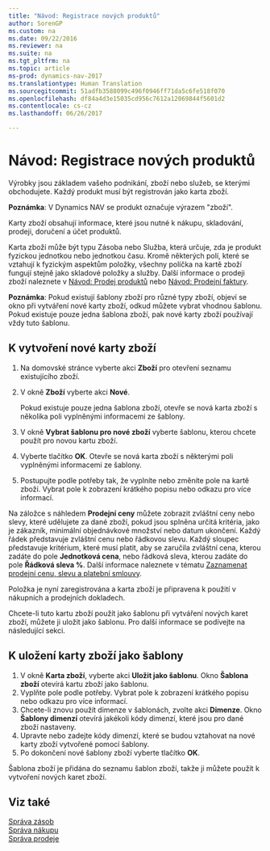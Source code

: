```yaml
---
title: "Návod: Registrace nových produktů"
author: SorenGP
ms.custom: na
ms.date: 09/22/2016
ms.reviewer: na
ms.suite: na
ms.tgt_pltfrm: na
ms.topic: article
ms-prod: dynamics-nav-2017
ms.translationtype: Human Translation
ms.sourcegitcommit: 51adfb3588099c496f0946ff71da5c6fe518f070
ms.openlocfilehash: df84a4d3e15035cd956c7612a12069844f5601d2
ms.contentlocale: cs-cz
ms.lasthandoff: 06/26/2017

---
```


# <a name="how-to-register-new-products"></a>Návod: Registrace nových produktů

Výrobky jsou základem vašeho podnikání, zboží nebo služeb, se kterými obchodujete. Každý produkt musí být registrován jako karta zboží.

**Poznámka**: V Dynamics NAV se produkt označuje výrazem "zboží".

Karty zboží obsahují informace, které jsou nutné k nákupu, skladování, prodeji, doručení a účet produktů.

Karta zboží může být typu Zásoba nebo Služba, která určuje, zda je produkt fyzickou jednotkou nebo jednotkou času. Kromě některých polí, které se vztahují k fyzickým aspektům položky, všechny políčka na kartě zboží fungují stejně jako skladové položky a služby. Další informace o prodeji zboží naleznete v [Návod: Prodej produktů](sales-how-sell-products.md) nebo [Návod: Prodejní faktury](sales-how-invoice-sales.md).

**Poznámka**: Pokud existují šablony zboží pro různé typy zboží, objeví se okno při vytváření nové karty zboží, odkud můžete vybrat vhodnou šablonu. Pokud existuje pouze jedna šablona zboží, pak nové karty zboží používají vždy tuto šablonu.

## <a name="to-create-a-new-item-card"></a>K vytvoření nové karty zboží
1. Na domovské stránce vyberte akci **Zboží** pro otevření seznamu existujícího zboží.  
2. V okně **Zboží** vyberte akci **Nové**.

    Pokud existuje pouze jedna šablona zboží, otevře se nová karta zboží s několika poli vyplněnými informacemi ze šablony.
3. V okně **Vybrat šablonu pro nové zboží** vyberte šablonu, kterou chcete použít pro novou kartu zboží.
4. Vyberte tlačítko **OK**. Otevře se nová karta zboží s některými poli vyplněnými informacemi ze šablony.
5. Postupujte podle potřeby tak, že vyplníte nebo změníte pole na kartě zboží. Vybrat pole k zobrazení krátkého popisu nebo odkazu pro více informací.

Na záložce s náhledem **Prodejní ceny** můžete zobrazit zvláštní ceny nebo slevy, které udělujete za dané zboží, pokud jsou splněna určitá kritéria, jako je zákazník, minimální objednávkové množství nebo datum ukončení. Každý řádek představuje zvláštní cenu nebo řádkovou slevu. Každý sloupec představuje kritérium, které musí platit, aby se zaručila zvláštní cena, kterou zadáte do pole **Jednotková cena**, nebo řádková sleva, kterou zadáte do pole **Řádková sleva %**. Další informace naleznete v tématu [Zaznamenat prodejní cenu, slevu a platební smlouvy](sales-how-record-sales-price-discount-payment-agreements.md).

Položka je nyní zaregistrována a karta zboží je připravena k použití v nákupních a prodejních dokladech.

Chcete-li tuto kartu zboží použít jako šablonu při vytváření nových karet zboží, můžete ji uložit jako šablonu. Pro další informace se podívejte na následující sekci.

## <a name="to-save-the-item-card-as-a-template"></a>K uložení karty zboží jako šablony
1. V okně **Karta zboží**, vyberte akci **Uložit jako šablonu**. Okno **Šablona zboží** otevírá kartu zboží jako šablonu.
2. Vyplňte pole podle potřeby. Vybrat pole k zobrazení krátkého popisu nebo odkazu pro více informací.
3. Chcete-li znovu použít dimenze v šablonách, zvolte akci **Dimenze**. Okno **Šablony dimenzí** otevírá jakékoli kódy dimenzí, které jsou pro dané zboží nastaveny.
4. Upravte nebo zadejte kódy dimenzí, které se budou vztahovat na nové karty zboží vytvořené pomocí šablony.
5. Po dokončení nové šablony zboží vyberte tlačítko **OK**.

Šablona zboží je přidána do seznamu šablon zboží, takže ji můžete použít k vytvoření nových karet zboží.

## <a name="see-also"></a>Viz také
  [Správa zásob](inventory-manage-inventory.md)  
  [Správa nákupu](purchasing-manage-purchasing.md)  
  [Správa prodeje](sales-manage-sales.md)

